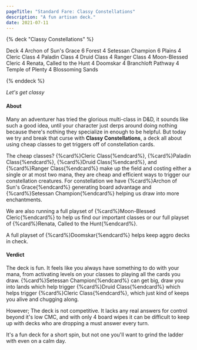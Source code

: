 ```yaml
---
pageTitle: "Standard Fare: Classy Constellations"
description: "A fun artisan deck."
date: 2021-07-11
---
```


{% deck "Classy Constellations" %}

Deck
4 Archon of Sun's Grace
6 Forest
4 Setessan Champion
6 Plains
4 Cleric Class
4 Paladin Class
4 Druid Class
4 Ranger Class
4 Moon-Blessed Cleric
4 Renata, Called to the Hunt
4 Doomskar
4 Branchloft Pathway
4 Temple of Plenty
4 Blossoming Sands

{% enddeck %}

*Let's get classy*

#### About

Many an adventurer has tried the glorious multi-class in D&D, it sounds like such a good idea, until your character just derps around doing nothing because there's nothing they specialize in enough to be helpful. But today we try and break that curse with **Classy Constellations**, a deck all about using cheap classes to get triggers off of constellation cards. 

The cheap classes? {%card%}Cleric Class{%endcard%}, {%card%}Paladin Class{%endcard%},  {%card%}Druid Class{%endcard%},  and {%card%}Ranger Class{%endcard%} make up the field and costing either a single or at most two mana, they are cheap and efficient ways to trigger our constellation creatures. For constellation we have {%card%}Archon of Sun's Grace{%endcard%} generating board advantage and {%card%}Setessan Champion{%endcard%} helping us draw into more enchantments. 

We are also running a full playset of {%card%}Moon-Blessed Cleric{%endcard%} to help us find our important classes or our full playset of {%card%}Renata, Called to the Hunt{%endcard%}. 

A full playset of {%card%}Doomskar{%endcard%} helps keep aggro decks in check. 

#### Verdict

The deck is fun. It feels like you always have something to do with your mana, from activating levels on your classes to playing all the cards you draw. {%card%}Setessan Champion{%endcard%} can get big, draw you into lands which help trigger {%card%}Druid Class{%endcard%} which helps trigger {%card%}Cleric Class{%endcard%}, which just kind of keeps you alive and chugging along.

However; The deck is not competitive. It lacks any real answers for control beyond it's low CMC, and with only 4 board wipes it can be difficult to keep up with decks who are dropping a must answer every turn. 

It's a fun deck for a short spin, but not one you'll want to grind the ladder with even on a calm day. 